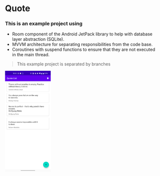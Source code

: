 # Quote
### This is an example project using

  - Room component of the Android JetPack library to help with database layer abstraction (SQLite).
  - MVVM architecture for separating responsibilities from the code base.
  - Coroutines with suspend functions to ensure that they are not executed in the main thread.

> This example project is separated by branches

<img src="https://github.com/F4bioo/Quote/blob/master/screen_capture.png" width="30%"></img>
